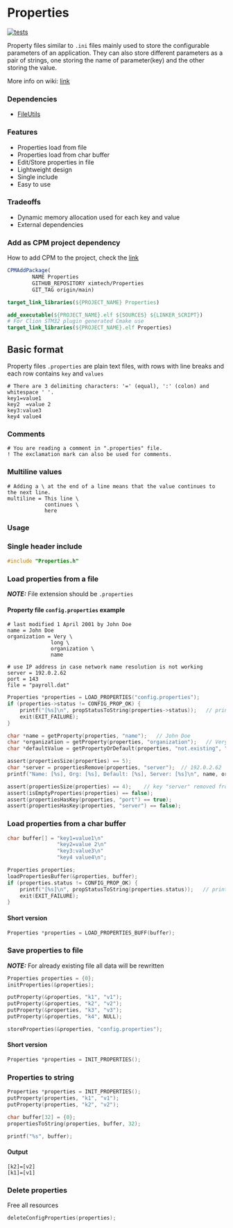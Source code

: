 # Properties

[![tests](https://github.com/ximtech/Properties/actions/workflows/cmake-ci.yml/badge.svg)](https://github.com/ximtech/Properties/actions/workflows/cmake-ci.yml)

Property files similar to `.ini` files mainly used to store the configurable parameters of an application.
They can also store different parameters as a pair of strings, one storing the name of parameter(key) and the
other storing the value.

More info on wiki: [link](https://en.wikipedia.org/wiki/.properties)

### Dependencies

- [FileUtils](https://github.com/ximtech/FileUtils)

### Features

- Properties load from file
- Properties load from char buffer
- Edit/Store properties in file
- Lightweight design
- Single include
- Easy to use

### Tradeoffs

- Dynamic memory allocation used for each key and value
- External dependencies

### Add as CPM project dependency

How to add CPM to the project, check the [link](https://github.com/cpm-cmake/CPM.cmake)

```cmake
CPMAddPackage(
        NAME Properties
        GITHUB_REPOSITORY ximtech/Properties
        GIT_TAG origin/main)

target_link_libraries(${PROJECT_NAME} Properties)
```

```cmake
add_executable(${PROJECT_NAME}.elf ${SOURCES} ${LINKER_SCRIPT})
# For Clion STM32 plugin generated Cmake use 
target_link_libraries(${PROJECT_NAME}.elf Properties)
```

## Basic format

Property files `.properties` are plain text files, with rows with line breaks and each row contains `key` and `values`

```properties
# There are 3 delimiting characters: '=' (equal), ':' (colon) and whitespace ' '.
key1=value1
key2  =value 2
key3:value3
key4 value4
```

### Comments

```properties
# You are reading a comment in ".properties" file.
! The exclamation mark can also be used for comments.
```

### Multiline values

```properties
# Adding a \ at the end of a line means that the value continues to the next line.
multiline = This line \
            continues \
            here
```

### Usage

### Single header include

```c
#include "Properties.h"
```

### Load properties from a file

***NOTE:*** File extension should be `.properties`

#### Property file `config.properties` example

```properties
# last modified 1 April 2001 by John Doe
name = John Doe
organization = Very \
              long \
              organization \
              name

# use IP address in case network name resolution is not working
server = 192.0.2.62
port = 143
file = "payroll.dat"

```

```c
Properties *properties = LOAD_PROPERTIES("config.properties");
if (properties->status != CONFIG_PROP_OK) {
    printf("[%s]\n", propStatusToString(properties->status));   // print error status message
    exit(EXIT_FAILURE);
}

char *name = getProperty(properties, "name");   // John Doe
char *organization = getProperty(properties, "organization");   // Very long organization name
char *defaultValue = getPropertyOrDefault(properties, "not.existing", "optional"); // optional

assert(propertiesSize(properties) == 5);
char *server = propertiesRemove(properties, "server");  // 192.0.2.62
printf("Name: [%s], Org: [%s], Default: [%s], Server: [%s]\n", name, organization, defaultValue, server);

assert(propertiesSize(properties) == 4);    // key "server" removed from map
assert(isEmptyProperties(properties) == false);
assert(propertiesHasKey(properties, "port") == true);
assert(propertiesHasKey(properties, "server") == false);
```

### Load properties from a char buffer

```c
char buffer[] = "key1=value1\n"
                "key2=value 2\n"
                "key3:value3\n"
                "key4 value4\n";

Properties properties;
loadPropertiesBuffer(&properties, buffer);
if (properties.status != CONFIG_PROP_OK) {
    printf("[%s]\n", propStatusToString(properties.status));   // print error status message
    exit(EXIT_FAILURE);
}
```
#### Short version
```c
Properties *properties = LOAD_PROPERTIES_BUFF(buffer);
```

### Save properties to file

***NOTE:*** For already existing file all data will be rewritten

```c
Properties properties = {0};
initProperties(&properties);

putProperty(&properties, "k1", "v1");
putProperty(&properties, "k2", "v2");
putProperty(&properties, "k3", "v3");
putProperty(&properties, "k4", NULL);

storeProperties(&properties, "config.properties");
```

#### Short version

```c
Properties *properties = INIT_PROPERTIES();
```

### Properties to string

```c
Properties *properties = INIT_PROPERTIES();
putProperty(properties, "k1", "v1");
putProperty(properties, "k2", "v2");

char buffer[32] = {0};
propertiesToString(properties, buffer, 32);

printf("%s", buffer);
```

#### Output
```text
[k2]=[v2]
[k1]=[v1]
```

### Delete properties

Free all resources
```c
deleteConfigProperties(properties);
```